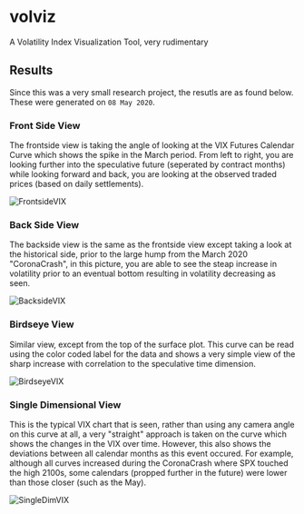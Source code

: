 # volviz
A Volatility Index Visualization Tool, very rudimentary

## Results
Since this was a very small research project, the resutls are as found below. These were generated on ``08 May 2020``.

### Front Side View
The frontside view is taking the angle of looking at the VIX Futures Calendar Curve which shows the spike in the March period. From left to right, you are looking further into the speculative future (seperated by contract months) while looking forward and back, you are looking at the observed traded prices (based on daily settlements).

![FrontsideVIX](https://i.imgur.com/hG6k18i.png)

### Back Side View
The backside view is the same as the frontside view except taking a look at the historical side, prior to the large hump from the March 2020 "CoronaCrash", in this picture, you are able to see the steap increase in volatility prior to an eventual bottom resulting in volatility decreasing as seen.

![BacksideVIX](https://i.imgur.com/u36Oc0j.png)

### Birdseye View
Similar view, except from the top of the surface plot. This curve can be read using the color coded label for the data and shows a very simple view of the sharp increase with correlation to the speculative time dimension.

![BirdseyeVIX](https://i.imgur.com/NthQMVt.png)

### Single Dimensional View
This is the typical VIX chart that is seen, rather than using any camera angle on this curve at all, a very "straight" approach is taken on the curve which shows the changes in the VIX over time. However, this also shows the deviations between all calendar months as this event occured. For example, although all curves increased during the CoronaCrash where SPX touched the high 2100s, some calendars (propped further in the future) were lower than those closer (such as the May).

![SingleDimVIX](https://i.imgur.com/0k7V71U.png)